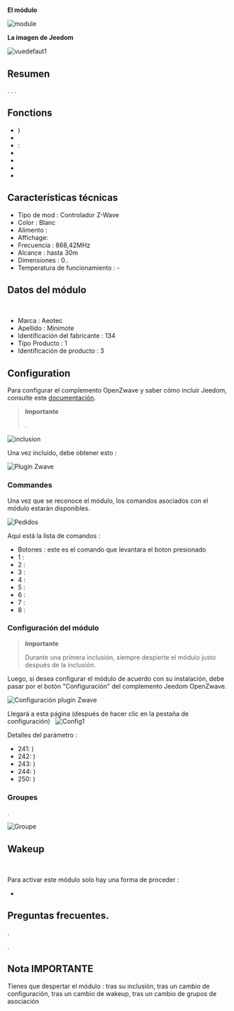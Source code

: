 # 

**El módulo**

![module](images/aeotec.minimote/module.jpg)

**La imagen de Jeedom**

![vuedefaut1](images/aeotec.minimote/vuedefaut1.jpg)

## Resumen

. . .

## Fonctions

-   )
-   
-    : 
-   
-   
-   
-   

## Características técnicas

-   Tipo de mod : Controlador Z-Wave
-   Color : Blanc
-   Alimento : 
-   Affichage: 
-   Frecuencia : 868,42MHz
-   Alcance : hasta 30m
-   Dimensiones : 0..
-   Temperatura de funcionamiento : -

## Datos del módulo
 
-   Marca : Aeotec
-   Apellido : Minimote
-   Identificación del fabricante : 134
-   Tipo Producto : 1
-   Identificación de producto : 3

## Configuration

Para configurar el complemento OpenZwave y saber cómo incluir Jeedom, consulte este [documentación](https://doc.jeedom.com/es_ES/plugins/automation%20protocol/openzwave/).

> **Importante**
>
> .

![inclusion](images/aeotec.minimote/inclusion.jpg)

Una vez incluido, debe obtener esto :

![Plugin Zwave](images/aeotec.minimote/information.jpg)

### Commandes

Una vez que se reconoce el módulo, los comandos asociados con el módulo estarán disponibles.

![Pedidos](images/aeotec.minimote/commandes.jpg)

Aquí está la lista de comandos :

-   Botones : este es el comando que levantara el boton presionado
  - 1 : 
  - 2 : 
  - 3 : 
  - 4 : 
  - 5 : 
  - 6 : 
  - 7 : 
  - 8 : 

### Configuración del módulo

> **Importante**
>
> Durante una primera inclusión, siempre despierte el módulo justo después de la inclusión.

Luego, si desea configurar el módulo de acuerdo con su instalación, debe pasar por el botón "Configuración" del complemento Jeedom OpenZwave.

![Configuración plugin Zwave](images/plugin/bouton_configuration.jpg)

Llegará a esta página (después de hacer clic en la pestaña de configuración)
 
![Config1](images/aeotec.minimote/config1.jpg)

Detalles del parámetro :

-   241: )
-   242: )
-   243: )
-   244: )
-   250: )

### Groupes

.

![Groupe](images/aeotec.minimote/groupe.jpg)

## Wakeup

 

Para activar este módulo solo hay una forma de proceder :

-   

## Preguntas frecuentes.

.

.

## Nota IMPORTANTE

Tienes que despertar el módulo : tras su inclusión, tras un cambio de configuración, tras un cambio de wakeup, tras un cambio de grupos de asociación
